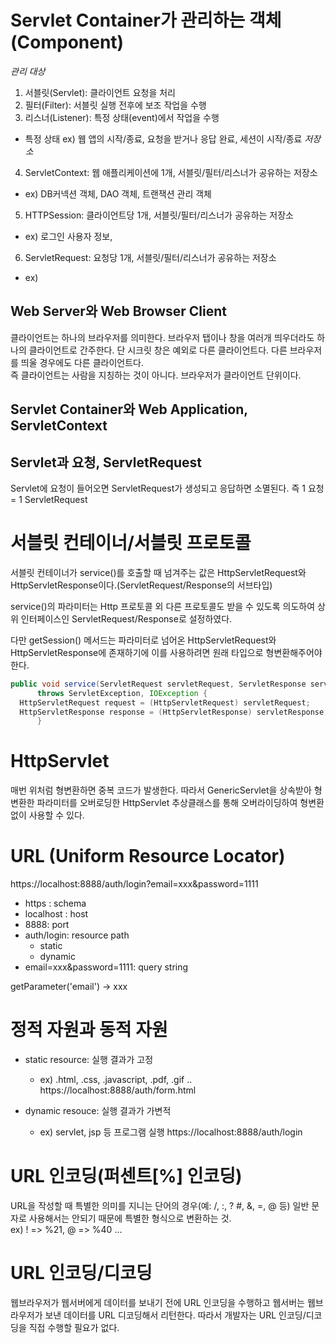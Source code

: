 # Servlet Container가 관리하는 객체(Component)
*관리 대상*
1. 서블릿(Servlet): 클라이언트 요청을 처리
2. 필터(Filter): 서블릿 실행 전후에 보조 작업을 수행
3. 리스너(Listener): 특정 상태(event)에서 작업을 수행
  - 특정 상태 ex) 웹 앱의 시작/종료, 요청을 받거나 응답 완료, 세션이 시작/종료
*저장소*
4. ServletContext: 웹 애플리케이션에 1개, 서블릿/필터/리스너가 공유하는 저장소
  - ex) DB커넥션 객체, DAO 객체, 트랜잭션 관리 객체
5. HTTPSession: 클라이언트당 1개, 서블릿/필터/리스너가 공유하는 저장소
  - ex) 로그인 사용자 정보,
6. ServletRequest: 요청당 1개, 서블릿/필터/리스너가 공유하는 저장소
  - ex) 

## Web Server와 Web Browser Client
클라이언트는 하나의 브라우저를 의미한다. 브라우저 탭이나 창을 여러개 띄우더라도 하나의 클라이언트로 간주한다. 단 시크릿 창은 예외로 다른 클라이언트다. 다른 브라우저를 띄울 경우에도 다른 클라이언트다.  
즉 클라이언트는 사람을 지칭하는 것이 아니다. 브라우저가 클라이언트 단위이다.

## Servlet Container와 Web Application, ServletContext

## Servlet과 요청, ServletRequest
Servlet에 요청이 들어오면 ServletRequest가 생성되고 응답하면 소멸된다. 즉 1 요청 = 1 ServletRequest


# 서블릿 컨테이너/서블릿 프로토콜

서블릿 컨테이너가 service()를 호출할 때 넘겨주는 값은 HttpServletRequest와 HttpServletResponse이다.(ServletRequest/Response의 서브타입)  

service()의 파라미터는 Http 프로토콜 외 다른 프로토콜도 받을 수 있도록 의도하여 상위 인터페이스인 ServletRequest/Response로 설정하였다.

다만 getSession() 메서드는 파라미터로 넘어온 HttpServletRequest와 HttpServletResponse에 존재하기에
이를 사용하려면 원래 타입으로 형변환해주어야 한다.

```java
public void service(ServletRequest servletRequest, ServletResponse servletResponse)
      throws ServletException, IOException {
  HttpServletRequest request = (HttpServletRequest) servletRequest;
  HttpServletResponse response = (HttpServletResponse) servletResponse;
      }
```

# HttpServlet
매번 위처럼 형변환하면 중복 코드가 발생한다. 따라서 GenericServlet을 상속받아 형변환한 파라미터를 오버로딩한 HttpServlet 추상클래스를 통해 오버라이딩하여 형변환 없이 사용할 수 있다.  

# URL (Uniform Resource Locator)
https://localhost:8888/auth/login?email=xxx&password=1111

- https : schema
- localhost : host
- 8888: port
- auth/login: resource path
  - static
  - dynamic
- email=xxx&password=1111: query string

getParameter('email') -> xxx

# 정적 자원과 동적 자원
- static resource: 실행 결과가 고정
  - ex) .html, .css, .javascript, .pdf, .gif ..
  https://localhost:8888/auth/form.html

- dynamic resouce: 실행 결과가 가변적
  - ex) servlet, jsp 등 프로그램 실행
  https://localhost:8888/auth/login

# URL 인코딩(퍼센트[%] 인코딩)
URL을 작성할 때 특별한 의미를 지니는 단어의 경우(예: /, :, ? #, &, =, @ 등) 일반 문자로 사용해서는 안되기 때문에 특별한 형식으로 변환하는 것.  
ex) ! => %21, @ => %40 ...

# URL 인코딩/디코딩
웹브라우저가 웹서버에게 데이터를 보내기 전에 URL 인코딩을 수행하고 웹서버는 웹브라우저가 보낸 데이터를 URL 디코딩해서 리턴한다. 따라서 개발자는 URL 인코딩/디코딩을 직접 수행할 필요가 없다. 

